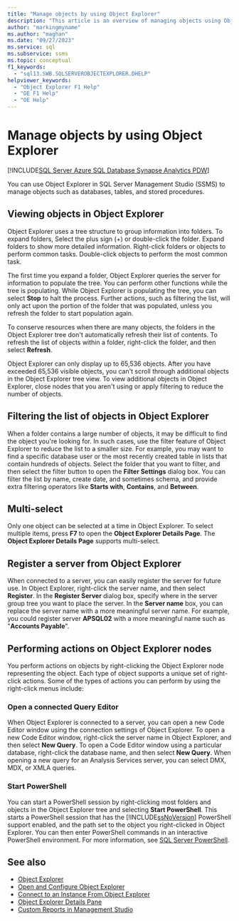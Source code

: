 ```yaml
---
title: "Manage objects by using Object Explorer"
description: "This article is an overview of managing objects using Object Explorer in SQL Server Management Studio."
author: "markingmyname"
ms.author: "maghan"
ms.date: "09/27/2023"
ms.service: sql
ms.subservice: ssms
ms.topic: conceptual
f1_keywords:
  - "sql13.SWB.SQLSERVEROBJECTEXPLORER.DHELP"
helpviewer_keywords:
  - "Object Explorer F1 Help"
  - "OE F1 Help"
  - "OE Help"
---
```


# Manage objects by using Object Explorer

[!INCLUDE[SQL Server Azure SQL Database Synapse Analytics PDW](../../includes/applies-to-version/sql-asdb-asdbmi-asa-pdw.md)]

You can use Object Explorer in SQL Server Management Studio (SSMS) to manage objects such as databases, tables, and stored procedures.  
  
## Viewing objects in Object Explorer

Object Explorer uses a tree structure to group information into folders. To expand folders, Select the plus sign (+) or double-click the folder. Expand folders to show more detailed information. Right-click folders or objects to perform common tasks. Double-click objects to perform the most common task.  
  
The first time you expand a folder, Object Explorer queries the server for information to populate the tree. You can perform other functions while the tree is populating. While Object Explorer is populating the tree, you can select **Stop** to halt the process. Further actions, such as filtering the list, will only act upon the portion of the folder that was populated, unless you refresh the folder to start population again.  
  
To conserve resources when there are many objects, the folders in the Object Explorer tree don't automatically refresh their list of contents. To refresh the list of objects within a folder, right-click the folder, and then select **Refresh**.  
  
Object Explorer can only display up to 65,536 objects. After you have exceeded 65,536 visible objects, you can't scroll through additional objects in the Object Explorer tree view. To view additional objects in Object Explorer, close nodes that you aren't using or apply filtering to reduce the number of objects.  
  
## Filtering the list of objects in Object Explorer

When a folder contains a large number of objects, it may be difficult to find the object you're looking for. In such cases, use the filter feature of Object Explorer to reduce the list to a smaller size. For example, you may want to find a specific database user or the most recently created table in lists that contain hundreds of objects. Select the folder that you want to filter, and then select the filter button to open the **Filter Settings** dialog box. You can filter the list by name, create date, and sometimes schema, and provide extra filtering operators like **Starts with**, **Contains**, and **Between**.  
  
## Multi-select

Only one object can be selected at a time in Object Explorer. To select multiple items, press **F7** to open the **Object Explorer Details Page**. The **Object Explorer Details Page** supports multi-select.  
  
## Register a server from Object Explorer

When connected to a server, you can easily register the server for future use. In Object Explorer, right-click the server name, and then select **Register**. In the **Register Server** dialog box, specify where in the server group tree you want to place the server. In the **Server name** box, you can replace the server name with a more meaningful server name. For example, you could register server **APSQL02** with a more meaningful name such as "**Accounts Payable**".  
  
## Performing actions on Object Explorer nodes

You perform actions on objects by right-clicking the Object Explorer node representing the object. Each type of object supports a unique set of right-click actions. Some of the types of actions you can perform by using the right-click menus include:  
  
### Open a connected Query Editor

When Object Explorer is connected to a server, you can open a new Code Editor window using the connection settings of Object Explorer. To open a new Code Editor window, right-click the server name in Object Explorer, and then select **New Query**. To open a Code Editor window using a particular database, right-click the database name, and then select **New Query**. When opening a new query for an Analysis Services server, you can select DMX, MDX, or XMLA queries.
  
### Start PowerShell

You can start a PowerShell session by right-clicking most folders and objects in the Object Explorer tree and selecting **Start PowerShell**. This starts a PowerShell session that has the [!INCLUDE[ssNoVersion](../../includes/ssnoversion-md.md)] PowerShell support enabled, and the path set to the object you right-clicked in Object Explorer. You can then enter PowerShell commands in an interactive PowerShell environment. For more information, see [SQL Server PowerShell](../../powershell/sql-server-powershell.md).  
  
## See also

- [Object Explorer](../../ssms/object/object-explorer.md)  
- [Open and Configure Object Explorer](../../ssms/object/open-and-configure-object-explorer.md)  
- [Connect to an Instance From Object Explorer](../../ssms/object/connect-to-an-instance-from-object-explorer.md)  
- [Object Explorer Details Pane](../../ssms/object/object-explorer-details-pane.md)  
- [Custom Reports in Management Studio](../../ssms/object/custom-reports-in-management-studio.md)  
